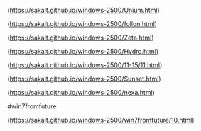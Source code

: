 (https://sakalt.github.io/windows-2500/Unium.html)

(https://sakalt.github.io/windows-2500/follon.html)

(https://sakalt.github.io/windows-2500/Zeta.html)

(https://sakalt.github.io/windows-2500/Hydro.html)

(https://sakalt.github.io/windows-2500/11-15/11.html)

(https://sakalt.github.io/windows-2500/Sunset.html)

(https://sakalt.github.io/windows-2500/nexa.html)

#win7fromfuture

(https://sakalt.github.io/windows-2500/win7fromfuture/10.html)

